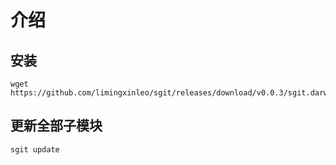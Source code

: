 # 介绍

## 安装

```shell
wget https://github.com/limingxinleo/sgit/releases/download/v0.0.3/sgit.darwin.x86_64
```

## 更新全部子模块

```shell
sgit update
```
